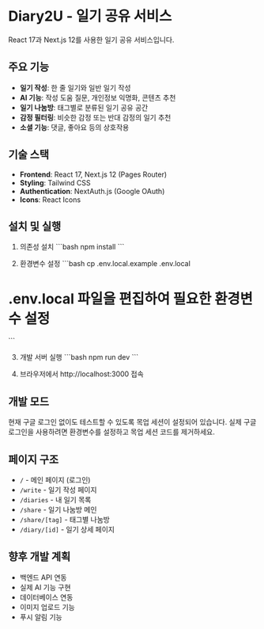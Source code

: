 # Diary2U - 일기 공유 서비스

React 17과 Next.js 12를 사용한 일기 공유 서비스입니다.

## 주요 기능

- **일기 작성**: 한 줄 일기와 일반 일기 작성
- **AI 기능**: 작성 도움 질문, 개인정보 익명화, 콘텐츠 추천
- **일기 나눔방**: 태그별로 분류된 일기 공유 공간
- **감정 필터링**: 비슷한 감정 또는 반대 감정의 일기 추천
- **소셜 기능**: 댓글, 좋아요 등의 상호작용

## 기술 스택

- **Frontend**: React 17, Next.js 12 (Pages Router)
- **Styling**: Tailwind CSS
- **Authentication**: NextAuth.js (Google OAuth)
- **Icons**: React Icons

## 설치 및 실행

1. 의존성 설치
\`\`\`bash
npm install
\`\`\`

2. 환경변수 설정
\`\`\`bash
cp .env.local.example .env.local
# .env.local 파일을 편집하여 필요한 환경변수 설정
\`\`\`

3. 개발 서버 실행
\`\`\`bash
npm run dev
\`\`\`

4. 브라우저에서 http://localhost:3000 접속

## 개발 모드

현재 구글 로그인 없이도 테스트할 수 있도록 목업 세션이 설정되어 있습니다.
실제 구글 로그인을 사용하려면 환경변수를 설정하고 목업 세션 코드를 제거하세요.

## 페이지 구조

- `/` - 메인 페이지 (로그인)
- `/write` - 일기 작성 페이지
- `/diaries` - 내 일기 목록
- `/share` - 일기 나눔방 메인
- `/share/[tag]` - 태그별 나눔방
- `/diary/[id]` - 일기 상세 페이지

## 향후 개발 계획

- 백엔드 API 연동
- 실제 AI 기능 구현
- 데이터베이스 연동
- 이미지 업로드 기능
- 푸시 알림 기능
